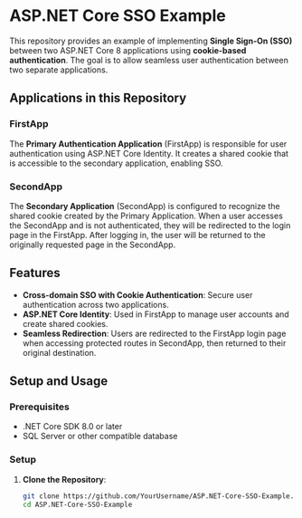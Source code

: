 # ASP.NET Core SSO Example

This repository provides an example of implementing **Single Sign-On (SSO)** between two ASP.NET Core 8 applications using **cookie-based authentication**. The goal is to allow seamless user authentication between two separate applications.

## Applications in this Repository

### FirstApp
The **Primary Authentication Application** (FirstApp) is responsible for user authentication using ASP.NET Core Identity. It creates a shared cookie that is accessible to the secondary application, enabling SSO.

### SecondApp
The **Secondary Application** (SecondApp) is configured to recognize the shared cookie created by the Primary Application. When a user accesses the SecondApp and is not authenticated, they will be redirected to the login page in the FirstApp. After logging in, the user will be returned to the originally requested page in the SecondApp.

## Features
- **Cross-domain SSO with Cookie Authentication**: Secure user authentication across two applications.
- **ASP.NET Core Identity**: Used in FirstApp to manage user accounts and create shared cookies.
- **Seamless Redirection**: Users are redirected to the FirstApp login page when accessing protected routes in SecondApp, then returned to their original destination.

## Setup and Usage
### Prerequisites
- .NET Core SDK 8.0 or later
- SQL Server or other compatible database

### Setup
1. **Clone the Repository**: 
   ```bash
   git clone https://github.com/YourUsername/ASP.NET-Core-SSO-Example.git
   cd ASP.NET-Core-SSO-Example
